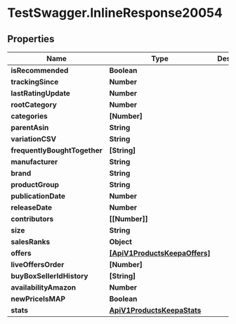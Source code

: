 # TestSwagger.InlineResponse20054

## Properties

Name | Type | Description | Notes
------------ | ------------- | ------------- | -------------
**isRecommended** | **Boolean** |  | [optional] 
**trackingSince** | **Number** |  | [optional] 
**lastRatingUpdate** | **Number** |  | [optional] 
**rootCategory** | **Number** |  | [optional] 
**categories** | **[Number]** |  | [optional] 
**parentAsin** | **String** |  | [optional] 
**variationCSV** | **String** |  | [optional] 
**frequentlyBoughtTogether** | **[String]** |  | [optional] 
**manufacturer** | **String** |  | [optional] 
**brand** | **String** |  | [optional] 
**productGroup** | **String** |  | [optional] 
**publicationDate** | **Number** |  | [optional] 
**releaseDate** | **Number** |  | [optional] 
**contributors** | **[[Number]]** |  | [optional] 
**size** | **String** |  | [optional] 
**salesRanks** | **Object** |  | [optional] 
**offers** | [**[ApiV1ProductsKeepaOffers]**](ApiV1ProductsKeepaOffers.md) |  | [optional] 
**liveOffersOrder** | **[Number]** |  | [optional] 
**buyBoxSellerIdHistory** | **[String]** |  | [optional] 
**availabilityAmazon** | **Number** |  | [optional] 
**newPriceIsMAP** | **Boolean** |  | [optional] 
**stats** | [**ApiV1ProductsKeepaStats**](ApiV1ProductsKeepaStats.md) |  | [optional] 


